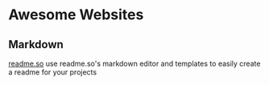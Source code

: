# Awesome Websites

## Markdown
[readme.so](https://readme.so/editor)
use readme.so's markdown editor and templates to easily create a readme for your projects

